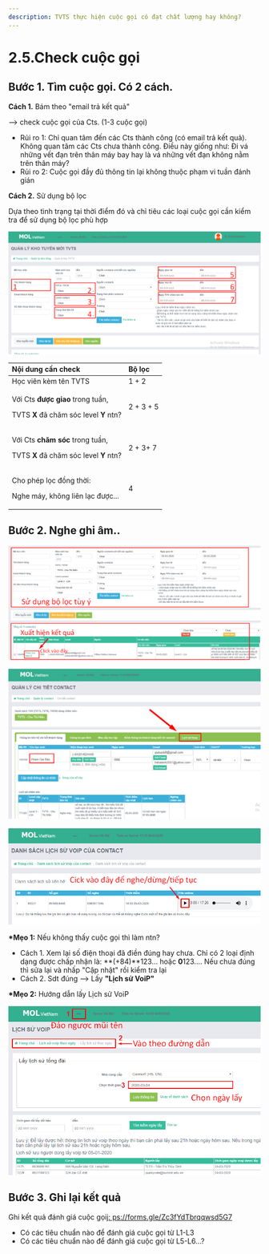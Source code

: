 ```yaml
---
description: TVTS thực hiện cuộc gọi có đạt chất lượng hay không?
---
```


# 2.5.Check cuộc gọi

## **Bước 1.** Tìm cuộc gọi. Có 2 cách.

**Cách 1.** Bám theo "email trả kết quả"

--&gt; check cuộc gọi của Cts. \(1-3 cuộc gọi\)

* Rủi ro 1: Chỉ quan tâm đến các Cts thành công \(có email trả kết quả\). Không quan tâm các Cts chưa thành công. Điều này giống như: Đi vá những vết đạn trên thân máy bay hay là vá những vết đạn không nằm trên thân máy?
* Rủi ro 2: Cuộc gọi đầy đủ thông tin lại không thuộc phạm vi tuần đánh gián

**Cách 2.** Sử dụng bộ lọc 

Dựa theo tình trạng tại thời điểm đó và chỉ tiêu các loại cuộc gọi cần kiểm tra để sử dụng bộ lọc phù hợp

![L&#xE0;m theo c&#xE1;c b&#x1B0;&#x1EDB;c &#x1EDF; gi&#x1EDB;i thi&#x1EC7;u s&#x1EED; d&#x1EE5;ng CRM &#x111;&#x1EC3; th&#x1EA5;y b&#x1ED9; l&#x1ECD;c n&#xE0;y nh&#xE9;](../../.gitbook/assets/crm%20%281%29.png)

<table>
  <thead>
    <tr>
      <th style="text-align:left">N&#x1ED9;i dung c&#x1EA7;n check</th>
      <th style="text-align:left">B&#x1ED9; l&#x1ECD;c</th>
    </tr>
  </thead>
  <tbody>
    <tr>
      <td style="text-align:left">H&#x1ECD;c vi&#xEA;n k&#xE8;m t&#xEA;n TVTS</td>
      <td style="text-align:left">1 + 2</td>
    </tr>
    <tr>
      <td style="text-align:left">
        <p>V&#x1EDB;i Cts <b>&#x111;&#x1B0;&#x1EE3;c giao</b> trong tu&#x1EA7;n,</p>
        <p>TVTS <b>X </b>&#x111;&#xE3; ch&#x103;m s&#xF3;c level <b>Y </b>ntn?</p>
      </td>
      <td style="text-align:left">2 + 3 + 5</td>
    </tr>
    <tr>
      <td style="text-align:left">
        <p>V&#x1EDB;i Cts <b>ch&#x103;m s&#xF3;c</b> trong tu&#x1EA7;n,</p>
        <p>TVTS <b>X</b> &#x111;&#xE3; ch&#x103;m s&#xF3;c level <b>Y</b> ntn?</p>
      </td>
      <td style="text-align:left">2 + 3+ 7</td>
    </tr>
    <tr>
      <td style="text-align:left">
        <p>Cho ph&#xE9;p l&#x1ECD;c &#x111;&#x1ED3;ng th&#x1EDD;i:</p>
        <p>Nghe m&#xE1;y, kh&#xF4;ng li&#xEA;n l&#x1EA1;c &#x111;&#x1B0;&#x1EE3;c...</p>
      </td>
      <td style="text-align:left">4</td>
    </tr>
  </tbody>
</table>

## Bước 2. Nghe ghi âm..

![](../../.gitbook/assets/3.png)

![](../../.gitbook/assets/4.png)

![](../../.gitbook/assets/5-3.png)

**\*Mẹo 1:** Nếu không thấy cuộc gọi thì làm ntn?

* Cách 1. Xem lại số điện thoại đã điền đúng hay chưa. Chỉ có 2 loại định dạng được chấp nhận là: **\(+84\)**123... hoặc **0**123.... Nếu chưa đúng thì sửa lại và nhấp "Cập nhật" rồi kiểm tra lại
* Cách 2. Sdt đúng --&gt; Lấy **"Lịch sử VoiP"**

**\*Mẹo 2:** Hướng dẫn lấy Lịch sử VoiP

![](../../.gitbook/assets/2-2.png)

## **Bước 3. Ghi lại kết quả**

Ghi kết quả đánh giá cuộc gọi[j: ps://forms.gle/Zc3fYdTbrqqwsd5G7](https://forms.gle/Zc3fYdTbrqqwsd5G7)

* Có các tiêu chuẩn nào để đánh giá cuộc gọi từ L1-L3
* Có các tiêu chuẩn nào để đánh giá cuộc gọi từ L5-L6...?

